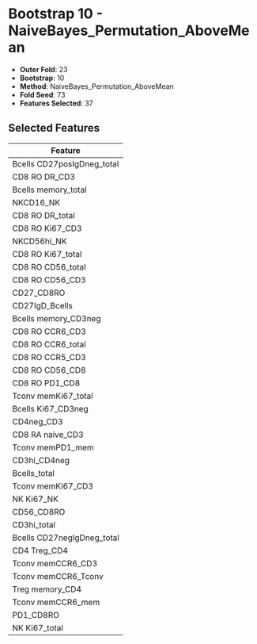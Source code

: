 # Bootstrap 10 - NaiveBayes_Permutation_AboveMean

- **Outer Fold**: 23
- **Bootstrap**: 10
- **Method**: NaiveBayes_Permutation_AboveMean
- **Fold Seed**: 73
- **Features Selected**: 37

## Selected Features

| Feature |
|---------|
| Bcells CD27posIgDneg_total |
| CD8 RO DR_CD3 |
| Bcells memory_total |
| NKCD16_NK |
| CD8 RO DR_total |
| CD8  RO Ki67_CD3 |
| NKCD56hi_NK |
| CD8 RO Ki67_total |
| CD8 RO CD56_total |
| CD8 RO CD56_CD3 |
| CD27_CD8RO |
| CD27IgD_Bcells |
| Bcells memory_CD3neg |
| CD8 RO CCR6_CD3 |
| CD8 RO CCR6_total |
| CD8 RO CCR5_CD3 |
| CD8 RO CD56_CD8 |
| CD8 RO PD1_CD8 |
| Tconv memKi67_total |
| Bcells Ki67_CD3neg |
| CD4neg_CD3 |
| CD8 RA naive_CD3 |
| Tconv memPD1_mem |
| CD3hi_CD4neg |
| Bcells_total |
| Tconv memKi67_CD3 |
| NK Ki67_NK |
| CD56_CD8RO |
| CD3hi_total |
| Bcells CD27negIgDneg_total |
| CD4 Treg_CD4 |
| Tconv memCCR6_CD3 |
| Tconv memCCR6_Tconv |
| Treg memory_CD4 |
| Tconv memCCR6_mem |
| PD1_CD8RO |
| NK Ki67_total |
